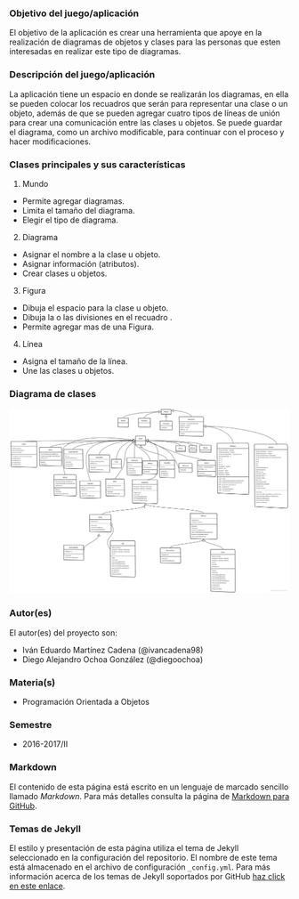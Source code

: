 ### Objetivo del juego/aplicación
El objetivo de la aplicación es crear una herramienta que apoye en la realización de diagramas de objetos y clases para las personas que esten interesadas en realizar este tipo de diagramas.

### Descripción del juego/aplicación
La aplicación tiene un espacio en donde se realizarán los diagramas, en ella se pueden colocar los recuadros que serán para representar una clase o un objeto, además de que se pueden agregar cuatro tipos de líneas de unión para crear una comunicación entre las clases u objetos.
Se puede guardar el diagrama, como un archivo modificable, para continuar con el proceso y hacer modificaciones.

### Clases principales y sus características
1. Mundo
* Permite agregar diagramas.
* Limita el tamaño del diagrama.
* Elegir el tipo de diagrama.

2. Diagrama
* Asignar el nombre a la clase u objeto.
* Asignar información (atributos).
* Crear clases u objetos.

3. Figura
* Dibuja el espacio para la clase u objeto.
* Dibuja la o las divisiones en el recuadro .
* Permite agregar mas de una Figura.

4. Línea
* Asigna el tamaño de la línea.
* Une las clases u objetos.


### Diagrama de clases
![Diagrama de clases](https://raw.githubusercontent.com/acominf/EditorUML/master/DigramaUML/UML.jpg)

### Autor(es)
El autor(es) del proyecto son:
- Iván Eduardo Martínez Cadena (@ivancadena98)
- Diego Alejandro Ochoa González (@diegoochoa)

### Materia(s)
- Programación Orientada a Objetos

### Semestre
- 2016-2017/II

### Markdown
El contenido de esta página está escrito en un lenguaje de marcado sencillo llamado *Markdown*. Para más detalles consulta la página de [Markdown para GitHub](https://guides.github.com/features/mastering-markdown/).

### Temas de Jekyll
El estilo y presentación de esta página utiliza el tema de Jekyll seleccionado en la configuración del repositorio. El nombre de este tema está almacenado en el archivo de configuración `_config.yml`. Para más información acerca de los temas de Jekyll soportados por GitHub [haz click en este enlace](https://pages.github.com/themes/).
